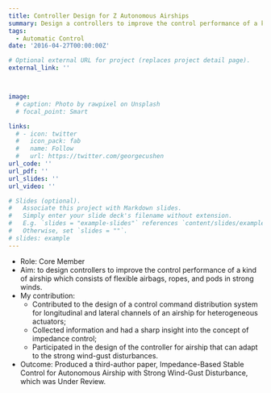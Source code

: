 ```yaml
---
title: Controller Design for Z Autonomous Airships
summary: Design a controllers to improve the control performance of a kind of airship  in strong winds.
tags: 
  - Automatic Control
date: '2016-04-27T00:00:00Z'

# Optional external URL for project (replaces project detail page).
external_link: ''



image:
  # caption: Photo by rawpixel on Unsplash
  # focal_point: Smart

links:
  # - icon: twitter
  #   icon_pack: fab
  #   name: Follow
  #   url: https://twitter.com/georgecushen
url_code: ''
url_pdf: ''
url_slides: ''
url_video: ''

# Slides (optional).
#   Associate this project with Markdown slides.
#   Simply enter your slide deck's filename without extension.
#   E.g. `slides = "example-slides"` references `content/slides/example-slides.md`.
#   Otherwise, set `slides = ""`.
# slides: example
---
```


- Role: Core Member
- Aim: to design controllers to improve the control performance of a kind of airship which consists of flexible airbags, ropes, and pods in strong winds.
- My contribution:
  * Contributed to the design of a control command distribution system for longitudinal and lateral channels of an airship for heterogeneous actuators;
  * Collected information and had a sharp insight into the concept of impedance control;
  * Participated in the design of the controller for airship that can adapt to the strong wind-gust disturbances.
- Outcome:
Produced a third-author paper, Impedance-Based Stable Control for Autonomous Airship with Strong Wind-Gust Disturbance, which was Under Review.
